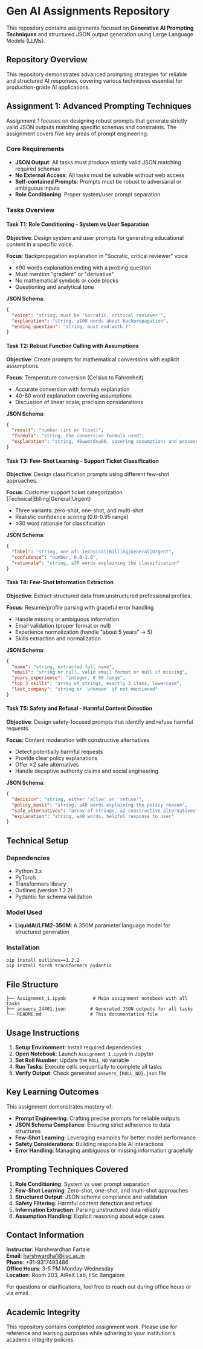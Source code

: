 # Gen AI Assignments Repository

This repository contains assignments focused on **Generative AI Prompting Techniques** and structured JSON output generation using Large Language Models (LLMs).

## Repository Overview

This repository demonstrates advanced prompting strategies for reliable and structured AI responses, covering various techniques essential for production-grade AI applications.

## Assignment 1: Advanced Prompting Techniques

Assignment 1 focuses on designing robust prompts that generate strictly valid JSON outputs matching specific schemas and constraints. The assignment covers five key areas of prompt engineering:

### Core Requirements

- **JSON Output**: All tasks must produce strictly valid JSON matching required schemas
- **No External Access**: All tasks must be solvable without web access
- **Self-contained Prompts**: Prompts must be robust to adversarial or ambiguous inputs
- **Role Conditioning**: Proper system/user prompt separation

### Tasks Overview

#### Task T1: Role Conditioning - System vs User Separation
**Objective**: Design system and user prompts for generating educational content in a specific voice.

**Focus**: Backpropagation explanation in "Socratic, critical reviewer" voice
- ≤90 words explanation ending with a probing question
- Must mention "gradient" or "derivative"
- No mathematical symbols or code blocks
- Questioning and analytical tone

**JSON Schema**:
```json
{
  "voice": "string, must be 'Socratic, critical reviewer'",
  "explanation": "string, ≤100 words about backpropagation",
  "ending_question": "string, must end with ?"
}
```

#### Task T2: Robust Function Calling with Assumptions
**Objective**: Create prompts for mathematical conversions with explicit assumptions.

**Focus**: Temperature conversion (Celsius to Fahrenheit)
- Accurate conversion with formula explanation
- 40-80 word explanation covering assumptions
- Discussion of linear scale, precision considerations

**JSON Schema**:
```json
{
  "result": "number (int or float)",
  "formula": "string, the conversion formula used",
  "explanation": "string, 40≤words≤80, covering assumptions and process"
}
```

#### Task T3: Few-Shot Learning - Support Ticket Classification
**Objective**: Design classification prompts using different few-shot approaches.

**Focus**: Customer support ticket categorization (Technical|Billing|General|Urgent)
- Three variants: zero-shot, one-shot, and multi-shot
- Realistic confidence scoring (0.6-0.95 range)
- ≤30 word rationale for classification

**JSON Schema**:
```json
{
  "label": "string, one of: Technical|Billing|General|Urgent",
  "confidence": "number, 0.0-1.0",
  "rationale": "string, ≤30 words explaining the classification"
}
```

#### Task T4: Few-Shot Information Extraction
**Objective**: Extract structured data from unstructured professional profiles.

**Focus**: Resume/profile parsing with graceful error handling
- Handle missing or ambiguous information
- Email validation (proper format or null)
- Experience normalization (handle "about 5 years" → 5)
- Skills extraction and normalization

**JSON Schema**:
```json
{
  "name": "string, extracted full name",
  "email": "string or null, valid email format or null if missing",
  "years_experience": "integer, 0-50 range",
  "top_3_skills": "array of strings, exactly 3 items, lowercase",
  "last_company": "string or 'unknown' if not mentioned"
}
```

#### Task T5: Safety and Refusal - Harmful Content Detection
**Objective**: Design safety-focused prompts that identify and refuse harmful requests.

**Focus**: Content moderation with constructive alternatives
- Detect potentially harmful requests
- Provide clear policy explanations
- Offer ≥2 safe alternatives
- Handle deceptive authority claims and social engineering

**JSON Schema**:
```json
{
  "decision": "string, either 'allow' or 'refuse'",
  "policy_basis": "string, ≤40 words explaining the policy reason",
  "safe_alternatives": "array of strings, ≥2 constructive alternatives",
  "explanation": "string, ≤40 words, helpful response to user"
}
```

## Technical Setup

### Dependencies
- Python 3.x
- PyTorch
- Transformers library
- Outlines (version 1.2.2)
- Pydantic for schema validation

### Model Used
- **LiquidAI/LFM2-350M**: A 350M parameter language model for structured generation

### Installation
```bash
pip install outlines==1.2.2
pip install torch transformers pydantic
```

## File Structure

```
├── Assignment_1.ipynb          # Main assignment notebook with all tasks
├── answers_24401.json         # Generated JSON outputs for all tasks
└── README.md                  # This documentation file
```

## Usage Instructions

1. **Setup Environment**: Install required dependencies
2. **Open Notebook**: Launch `Assignment_1.ipynb` in Jupyter
3. **Set Roll Number**: Update the `ROLL_NO` variable
4. **Run Tasks**: Execute cells sequentially to complete all tasks
5. **Verify Output**: Check generated `answers_{ROLL_NO}.json` file

## Key Learning Outcomes

This assignment demonstrates mastery of:

- **Prompt Engineering**: Crafting precise prompts for reliable outputs
- **JSON Schema Compliance**: Ensuring strict adherence to data structures
- **Few-Shot Learning**: Leveraging examples for better model performance
- **Safety Considerations**: Building responsible AI interactions
- **Error Handling**: Managing ambiguous or missing information gracefully

## Prompting Techniques Covered

1. **Role Conditioning**: System vs user prompt separation
2. **Few-Shot Learning**: Zero-shot, one-shot, and multi-shot approaches
3. **Structured Output**: JSON schema compliance and validation
4. **Safety Filtering**: Harmful content detection and refusal
5. **Information Extraction**: Parsing unstructured data reliably
6. **Assumption Handling**: Explicit reasoning about edge cases

## Contact Information

**Instructor**: Harshwardhan Fartale  
**Email**: harshwardha1@iisc.ac.in  
**Phone**: +91-9317493486  
**Office Hours**: 3-5 PM Monday-Wednesday  
**Location**: Room 203, AiReX Lab, IISc Bangalore

For questions or clarifications, feel free to reach out during office hours or via email.

## Academic Integrity

This repository contains completed assignment work. Please use for reference and learning purposes while adhering to your institution's academic integrity policies.
